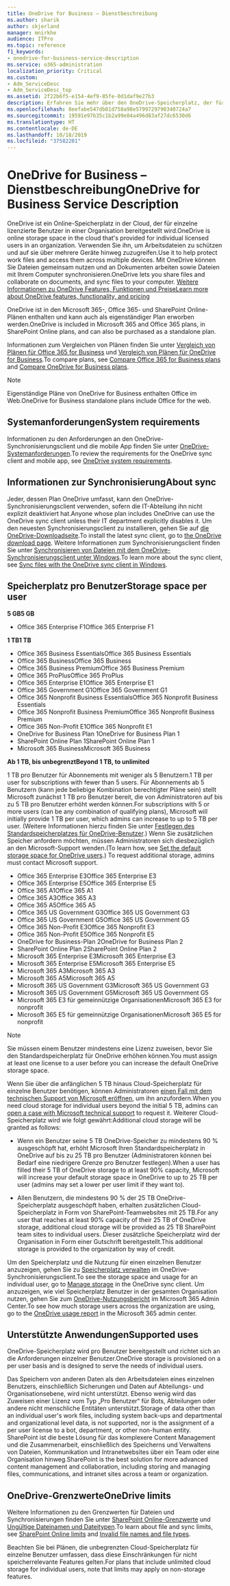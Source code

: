 ```yaml
---
title: OneDrive for Business – Dienstbeschreibung
ms.author: sharik
author: skjerland
manager: mnirkhe
audience: ITPro
ms.topic: reference
f1_keywords:
- onedrive-for-business-service-description
ms.service: o365-administration
localization_priority: Critical
ms.custom:
- Adm_ServiceDesc
- Adm_ServiceDesc_top
ms.assetid: 2f22b6f5-e154-4ef9-85fe-0d1daf9e27b3
description: Erfahren Sie mehr über den OneDrive-Speicherplatz, der für jeden Abonnementplan bereitgestellt wird.
ms.openlocfilehash: 8eefabe547db81d758a98e5799729790340724a7
ms.sourcegitcommit: 19591e97b35c1b2a99e04a496d83af27dc6530d6
ms.translationtype: HT
ms.contentlocale: de-DE
ms.lasthandoff: 10/18/2019
ms.locfileid: "37582201"
---
```

# <a name="onedrive-for-business-service-description"></a><span data-ttu-id="e4c4c-103">OneDrive for Business – Dienstbeschreibung</span><span class="sxs-lookup"><span data-stu-id="e4c4c-103">OneDrive for Business Service Description</span></span>

<span data-ttu-id="e4c4c-104">OneDrive ist ein Online-Speicherplatz in der Cloud, der für einzelne lizenzierte Benutzer in einer Organisation bereitgestellt wird.</span><span class="sxs-lookup"><span data-stu-id="e4c4c-104">OneDrive is online storage space in the cloud that's provided for individual licensed users in an organization.</span></span> <span data-ttu-id="e4c4c-105">Verwenden Sie ihn, um Arbeitsdateien zu schützen und auf sie über mehrere Geräte hinweg zuzugreifen.</span><span class="sxs-lookup"><span data-stu-id="e4c4c-105">Use it to help protect work files and access them across multiple devices.</span></span> <span data-ttu-id="e4c4c-106">Mit OneDrive können Sie Dateien gemeinsam nutzen und an Dokumenten arbeiten sowie Dateien mit Ihrem Computer synchronisieren.</span><span class="sxs-lookup"><span data-stu-id="e4c4c-106">OneDrive lets you share files and collaborate on documents, and sync files to your computer.</span></span> [<span data-ttu-id="e4c4c-107">Weitere Informationen zu OneDrive Features, Funktionen und Preise</span><span class="sxs-lookup"><span data-stu-id="e4c4c-107">Learn more about OneDrive features, functionality, and pricing</span></span>](https://go.microsoft.com/fwlink/?linkid=850345) 
  
<span data-ttu-id="e4c4c-108">OneDrive ist in den Microsoft 365-, Office 365- und SharePoint Online-Plänen enthalten und kann auch als eigenständiger Plan erworben werden.</span><span class="sxs-lookup"><span data-stu-id="e4c4c-108">OneDrive is included in Microsoft 365 and Office 365 plans, in SharePoint Online plans, and can also be purchased as a standalone plan.</span></span> 
    
<span data-ttu-id="e4c4c-109">Informationen zum Vergleichen von Plänen finden Sie unter [Vergleich von Plänen für Office 365 for Business](https://go.microsoft.com/fwlink/?linkid=799177) und [Vergleich von Plänen für OneDrive for Business](https://products.office.com/onedrive-for-business/compare-onedrive-for-business-plans).</span><span class="sxs-lookup"><span data-stu-id="e4c4c-109">To compare plans, see [Compare Office 365 for Business plans](https://go.microsoft.com/fwlink/?linkid=799177) and [Compare OneDrive for Business plans](https://products.office.com/onedrive-for-business/compare-onedrive-for-business-plans).</span></span> 
  
> [!NOTE]
> <span data-ttu-id="e4c4c-110">Eigenständige Pläne von OneDrive for Business enthalten Office im Web.</span><span class="sxs-lookup"><span data-stu-id="e4c4c-110">OneDrive for Business standalone plans include Office for the web.</span></span> 
  
## <a name="system-requirements"></a><span data-ttu-id="e4c4c-111">Systemanforderungen</span><span class="sxs-lookup"><span data-stu-id="e4c4c-111">System requirements</span></span>

<span data-ttu-id="e4c4c-112">Informationen zu den Anforderungen an den OneDrive-Synchronisierungsclient und die mobile App finden Sie unter [OneDrive-Systemanforderungen](https://go.microsoft.com/fwlink/?linkid=837584).</span><span class="sxs-lookup"><span data-stu-id="e4c4c-112">To review the requirements for the OneDrive sync client and mobile app, see [OneDrive system requirements](https://go.microsoft.com/fwlink/?linkid=837584).</span></span>
  
## <a name="about-sync"></a><span data-ttu-id="e4c4c-113">Informationen zur Synchronisierung</span><span class="sxs-lookup"><span data-stu-id="e4c4c-113">About sync</span></span>

<span data-ttu-id="e4c4c-114">Jeder, dessen Plan OneDrive umfasst, kann den OneDrive-Synchronisierungsclient verwenden, sofern die IT-Abteilung ihn nicht explizit deaktiviert hat.</span><span class="sxs-lookup"><span data-stu-id="e4c4c-114">Anyone whose plan includes OneDrive can use the OneDrive sync client unless their IT department explicitly disables it.</span></span> <span data-ttu-id="e4c4c-115">Um den neuesten Synchronisierungsclient zu installieren, gehen Sie auf [die OneDrive-Downloadseite](https://onedrive.live.com/about/download/).</span><span class="sxs-lookup"><span data-stu-id="e4c4c-115">To install the latest sync client, go to [the OneDrive download page](https://onedrive.live.com/about/download/).</span></span> <span data-ttu-id="e4c4c-116">Weitere Informationen zum Synchronisierungsclient finden Sie unter [Synchronisieren von Dateien mit dem OneDrive-Synchronisierungsclient unter Windows](https://support.office.com/article/615391c4-2bd3-4aae-a42a-858262e42a49).</span><span class="sxs-lookup"><span data-stu-id="e4c4c-116">To learn more about the sync client, see [Sync files with the OneDrive sync client in Windows](https://support.office.com/article/615391c4-2bd3-4aae-a42a-858262e42a49).</span></span>
  
## <a name="storage-space-per-user"></a><span data-ttu-id="e4c4c-117">Speicherplatz pro Benutzer</span><span class="sxs-lookup"><span data-stu-id="e4c4c-117">Storage space per user</span></span>

<span data-ttu-id="e4c4c-118">**5 GB**</span><span class="sxs-lookup"><span data-stu-id="e4c4c-118">**5 GB**</span></span>

- <span data-ttu-id="e4c4c-119">Office 365 Enterprise F1</span><span class="sxs-lookup"><span data-stu-id="e4c4c-119">Office 365 Enterprise F1</span></span>

<span data-ttu-id="e4c4c-120">**1 TB**</span><span class="sxs-lookup"><span data-stu-id="e4c4c-120">**1 TB**</span></span>

- <span data-ttu-id="e4c4c-121">Office 365 Business Essentials</span><span class="sxs-lookup"><span data-stu-id="e4c4c-121">Office 365 Business Essentials</span></span>
- <span data-ttu-id="e4c4c-122">Office 365 Business</span><span class="sxs-lookup"><span data-stu-id="e4c4c-122">Office 365 Business</span></span>
- <span data-ttu-id="e4c4c-123">Office 365 Business Premium</span><span class="sxs-lookup"><span data-stu-id="e4c4c-123">Office 365 Business Premium</span></span>
- <span data-ttu-id="e4c4c-124">Office 365 ProPlus</span><span class="sxs-lookup"><span data-stu-id="e4c4c-124">Office 365 ProPlus</span></span>
- <span data-ttu-id="e4c4c-125">Office 365 Enterprise E1</span><span class="sxs-lookup"><span data-stu-id="e4c4c-125">Office 365 Enterprise E1</span></span>
- <span data-ttu-id="e4c4c-126">Office 365 Government G1</span><span class="sxs-lookup"><span data-stu-id="e4c4c-126">Office 365 Government G1</span></span>
- <span data-ttu-id="e4c4c-127">Office 365 Nonprofit Business Essentials</span><span class="sxs-lookup"><span data-stu-id="e4c4c-127">Office 365 Nonprofit Business Essentials</span></span>
- <span data-ttu-id="e4c4c-128">Office 365 Nonprofit Business Premium</span><span class="sxs-lookup"><span data-stu-id="e4c4c-128">Office 365 Nonprofit Business Premium</span></span>
- <span data-ttu-id="e4c4c-129">Office 365 Non-Profit E1</span><span class="sxs-lookup"><span data-stu-id="e4c4c-129">Office 365 Nonprofit E1</span></span>
- <span data-ttu-id="e4c4c-130">OneDrive for Business Plan 1</span><span class="sxs-lookup"><span data-stu-id="e4c4c-130">OneDrive for Business Plan 1</span></span>
- <span data-ttu-id="e4c4c-131">SharePoint Online Plan 1</span><span class="sxs-lookup"><span data-stu-id="e4c4c-131">SharePoint Online Plan 1</span></span>
- <span data-ttu-id="e4c4c-132">Microsoft 365 Business</span><span class="sxs-lookup"><span data-stu-id="e4c4c-132">Microsoft 365 Business</span></span>

<span data-ttu-id="e4c4c-133">**Ab 1 TB, bis unbegrenzt**</span><span class="sxs-lookup"><span data-stu-id="e4c4c-133">**Beyond 1 TB, to unlimited**</span></span>
 
<span data-ttu-id="e4c4c-134">1 TB pro Benutzer für Abonnements mit weniger als 5 Benutzern.</span><span class="sxs-lookup"><span data-stu-id="e4c4c-134">1 TB per user for subscriptions with fewer than 5 users.</span></span> <span data-ttu-id="e4c4c-135">Für Abonnements ab 5 Benutzern (kann jede beliebige Kombination berechtigter Pläne sein) stellt Microsoft zunächst 1 TB pro Benutzer bereit, die von Administratoren auf bis zu 5 TB pro Benutzer erhöht werden können.</span><span class="sxs-lookup"><span data-stu-id="e4c4c-135">For subscriptions with 5 or more users (can be any combination of qualifying plans), Microsoft will initially provide 1 TB per user, which admins can increase to up to 5 TB per user.</span></span> <span data-ttu-id="e4c4c-136">(Weitere Informationen hierzu finden Sie unter [Festlegen des Standardspeicherplatzes für OneDrive-Benutzer](/onedrive/set-default-storage-space).) Wenn Sie zusätzlichen Speicher anfordern möchten, müssen Administratoren sich diesbezüglich an den Microsoft-Support wenden.</span><span class="sxs-lookup"><span data-stu-id="e4c4c-136">(To learn how, see [Set the default storage space for OneDrive users](/onedrive/set-default-storage-space).) To request additional storage, admins must contact Microsoft support.</span></span>

- <span data-ttu-id="e4c4c-137">Office 365 Enterprise E3</span><span class="sxs-lookup"><span data-stu-id="e4c4c-137">Office 365 Enterprise E3</span></span>
- <span data-ttu-id="e4c4c-138">Office 365 Enterprise E5</span><span class="sxs-lookup"><span data-stu-id="e4c4c-138">Office 365 Enterprise E5</span></span>
- <span data-ttu-id="e4c4c-139">Office 365 A1</span><span class="sxs-lookup"><span data-stu-id="e4c4c-139">Office 365 A1</span></span>
- <span data-ttu-id="e4c4c-140">Office 365 A3</span><span class="sxs-lookup"><span data-stu-id="e4c4c-140">Office 365 A3</span></span>
- <span data-ttu-id="e4c4c-141">Office 365 A5</span><span class="sxs-lookup"><span data-stu-id="e4c4c-141">Office 365 A5</span></span>
- <span data-ttu-id="e4c4c-142">Office 365 US Government G3</span><span class="sxs-lookup"><span data-stu-id="e4c4c-142">Office 365 US Government G3</span></span>
- <span data-ttu-id="e4c4c-143">Office 365 US Government G5</span><span class="sxs-lookup"><span data-stu-id="e4c4c-143">Office 365 US Government G5</span></span>
- <span data-ttu-id="e4c4c-144">Office 365 Non-Profit E3</span><span class="sxs-lookup"><span data-stu-id="e4c4c-144">Office 365 Nonprofit E3</span></span>
- <span data-ttu-id="e4c4c-145">Office 365 Non-Profit E5</span><span class="sxs-lookup"><span data-stu-id="e4c4c-145">Office 365 Nonprofit E5</span></span>
- <span data-ttu-id="e4c4c-146">OneDrive for Business-Plan 2</span><span class="sxs-lookup"><span data-stu-id="e4c4c-146">OneDrive for Business Plan 2</span></span>
- <span data-ttu-id="e4c4c-147">SharePoint Online Plan 2</span><span class="sxs-lookup"><span data-stu-id="e4c4c-147">SharePoint Online Plan 2</span></span>
- <span data-ttu-id="e4c4c-148">Microsoft 365 Enterprise E3</span><span class="sxs-lookup"><span data-stu-id="e4c4c-148">Microsoft 365 Enterprise E3</span></span>
- <span data-ttu-id="e4c4c-149">Microsoft 365 Enterprise E5</span><span class="sxs-lookup"><span data-stu-id="e4c4c-149">Microsoft 365 Enterprise E5</span></span>
- <span data-ttu-id="e4c4c-150">Microsoft 365 A3</span><span class="sxs-lookup"><span data-stu-id="e4c4c-150">Microsoft 365 A3</span></span>
- <span data-ttu-id="e4c4c-151">Microsoft 365 A5</span><span class="sxs-lookup"><span data-stu-id="e4c4c-151">Microsoft 365 A5</span></span>
- <span data-ttu-id="e4c4c-152">Microsoft 365 US Government G3</span><span class="sxs-lookup"><span data-stu-id="e4c4c-152">Microsoft 365 US Government G3</span></span>
- <span data-ttu-id="e4c4c-153">Microsoft 365 US Government G5</span><span class="sxs-lookup"><span data-stu-id="e4c4c-153">Microsoft 365 US Government G5</span></span>
- <span data-ttu-id="e4c4c-154">Microsoft 365 E3 für gemeinnützige Organisationen</span><span class="sxs-lookup"><span data-stu-id="e4c4c-154">Microsoft 365 E3 for nonprofit</span></span>
- <span data-ttu-id="e4c4c-155">Microsoft 365 E5 für gemeinnützige Organisationen</span><span class="sxs-lookup"><span data-stu-id="e4c4c-155">Microsoft 365 E5 for nonprofit</span></span>

> [!NOTE]
> <span data-ttu-id="e4c4c-156">Sie müssen einem Benutzer mindestens eine Lizenz zuweisen, bevor Sie den Standardspeicherplatz für OneDrive erhöhen können.</span><span class="sxs-lookup"><span data-stu-id="e4c4c-156">You must assign at least one license to a user before you can increase the default OneDrive storage space.</span></span> 
  
<span data-ttu-id="e4c4c-157">Wenn Sie über die anfänglichen 5 TB hinaus Cloud-Speicherplatz für einzelne Benutzer benötigen, können Administratoren [einen Fall mit dem technischen Support von Microsoft eröffnen](https://go.microsoft.com/fwlink/?linkid=869559), um ihn anzufordern.</span><span class="sxs-lookup"><span data-stu-id="e4c4c-157">When you need cloud storage for individual users beyond the initial 5 TB, admins can [open a case with Microsoft technical support](https://go.microsoft.com/fwlink/?linkid=869559) to request it.</span></span> <span data-ttu-id="e4c4c-158">Weiterer Cloud-Speicherplatz wird wie folgt gewährt:</span><span class="sxs-lookup"><span data-stu-id="e4c4c-158">Additional cloud storage will be granted as follows:</span></span> 
  
- <span data-ttu-id="e4c4c-159">Wenn ein Benutzer seine 5 TB OneDrive-Speicher zu mindestens 90 % ausgeschöpft hat, erhöht Microsoft Ihren Standardspeicherplatz in OneDrive auf bis zu 25 TB pro Benutzer (Administratoren können bei Bedarf eine niedrigere Grenze pro Benutzer festlegen).</span><span class="sxs-lookup"><span data-stu-id="e4c4c-159">When a user has filled their 5 TB of OneDrive storage to at least 90% capacity, Microsoft will increase your default storage space in OneDrive to up to 25 TB per user (admins may set a lower per user limit if they want to).</span></span> 
    
- <span data-ttu-id="e4c4c-160">Allen Benutzern, die mindestens 90 % der 25 TB OneDrive-Speicherplatz ausgeschöpft haben, erhalten zusätzlichen Cloud-Speicherplatz in Form von SharePoint-Teamwebsites mit 25 TB.</span><span class="sxs-lookup"><span data-stu-id="e4c4c-160">For any user that reaches at least 90% capacity of their 25 TB of OneDrive storage, additional cloud storage will be provided as 25 TB SharePoint team sites to individual users.</span></span> <span data-ttu-id="e4c4c-161">Dieser zusätzliche Speicherplatz wird der Organisation in Form einer Gutschrift bereitgestellt.</span><span class="sxs-lookup"><span data-stu-id="e4c4c-161">This additional storage is provided to the organization by way of credit.</span></span>
    
<span data-ttu-id="e4c4c-162">Um den Speicherplatz und die Nutzung für einen einzelnen Benutzer anzuzeigen, gehen Sie zu [Speicherplatz verwalten](https://support.office.com/article/31519161-059C-4764-B6F8-F5CD29F7FE68) im OneDrive-Synchronisierungsclient.</span><span class="sxs-lookup"><span data-stu-id="e4c4c-162">To see the storage space and usage for an individual user, go to [Manage storage](https://support.office.com/article/31519161-059C-4764-B6F8-F5CD29F7FE68) in the OneDrive sync client.</span></span> <span data-ttu-id="e4c4c-163">Um anzuzeigen, wie viel Speicherplatz Benutzer in der gesamten Organisation nutzen, gehen Sie zum [OneDrive-Nutzungsbericht](/office365/admin/activity-reports/onedrive-for-business-usage) im Microsoft 365 Admin Center.</span><span class="sxs-lookup"><span data-stu-id="e4c4c-163">To see how much storage users across the organization are using, go to the [OneDrive usage report](/office365/admin/activity-reports/onedrive-for-business-usage) in the Microsoft 365 admin center.</span></span> 
   
## <a name="supported-uses"></a><span data-ttu-id="e4c4c-164">Unterstützte Anwendungen</span><span class="sxs-lookup"><span data-stu-id="e4c4c-164">Supported uses</span></span>

<span data-ttu-id="e4c4c-165">OneDrive-Speicherplatz wird pro Benutzer bereitgestellt und richtet sich an die Anforderungen einzelner Benutzer.</span><span class="sxs-lookup"><span data-stu-id="e4c4c-165">OneDrive storage is provisioned on a per user basis and is designed to serve the needs of individual users.</span></span>
  
<span data-ttu-id="e4c4c-166">Das Speichern von anderen Daten als den Arbeitsdateien eines einzelnen Benutzers, einschließlich Sicherungen und Daten auf Abteilungs- und Organisationsebene, wird nicht unterstützt. Ebenso wenig wird das Zuweisen einer Lizenz vom Typ „Pro Benutzer“ für Bots, Abteilungen oder andere nicht menschliche Entitäten unterstützt.</span><span class="sxs-lookup"><span data-stu-id="e4c4c-166">Storage of data other than an individual user's work files, including system back-ups and departmental and organizational level data, is not supported, nor is the assignment of a per user license to a bot, department, or other non-human entity.</span></span> <span data-ttu-id="e4c4c-167">SharePoint ist die beste Lösung für das komplexere Content Management und die Zusammenarbeit, einschließlich des Speicherns und Verwaltens von Dateien, Kommunikation und Intranetwebsites über ein Team oder eine Organisation hinweg.</span><span class="sxs-lookup"><span data-stu-id="e4c4c-167">SharePoint is the best solution for more advanced content management and collaboration, including storing and managing files, communications, and intranet sites across a team or organization.</span></span>
  
## <a name="onedrive-limits"></a><span data-ttu-id="e4c4c-168">OneDrive-Grenzwerte</span><span class="sxs-lookup"><span data-stu-id="e4c4c-168">OneDrive limits</span></span>

<span data-ttu-id="e4c4c-169">Weitere Informationen zu den Grenzwerten für Dateien und Synchronisierungen finden Sie unter [SharePoint Online-Grenzwerte](/office365/servicedescriptions/sharepoint-online-service-description/sharepoint-online-limits) und [Ungültige Dateinamen und Dateitypen](https://support.office.com/article/64883a5d-228e-48f5-b3d2-eb39e07630fa).</span><span class="sxs-lookup"><span data-stu-id="e4c4c-169">To learn about file and sync limits, see [SharePoint Online limits](/office365/servicedescriptions/sharepoint-online-service-description/sharepoint-online-limits) and [Invalid file names and file types](https://support.office.com/article/64883a5d-228e-48f5-b3d2-eb39e07630fa).</span></span>
  
<span data-ttu-id="e4c4c-170">Beachten Sie bei Plänen, die unbegrenzten Cloud-Speicherplatz für einzelne Benutzer umfassen, dass diese Einschränkungen für nicht speicherrelevante Features gelten.</span><span class="sxs-lookup"><span data-stu-id="e4c4c-170">For plans that include unlimited cloud storage for individual users, note that limits may apply on non-storage features.</span></span> 
  

